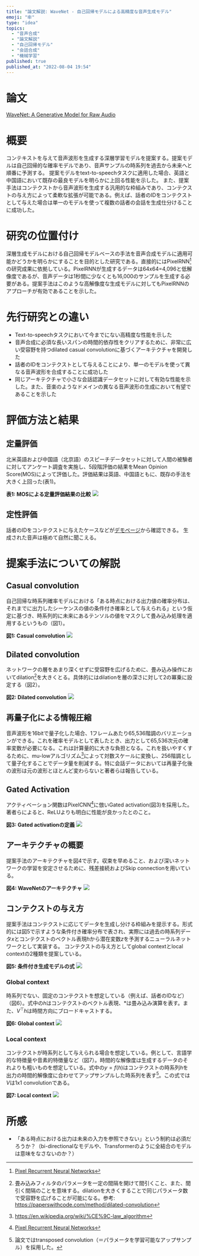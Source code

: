```yaml
---
title: "論文解説: WaveNet - 自己回帰モデルによる高精度な音声生成モデル"
emoji: "🕸"
type: "idea"
topics:
  - "音声合成"
  - "論文解説"
  - "自己回帰モデル"
  - "会話合成"
  - "機械学習"
published: true
published_at: "2022-08-04 19:54"
---
```


# 論文

[WaveNet: A Generative Model for Raw Audio](https://arxiv.org/abs/1609.03499)

# 概要

コンテキストを与えて音声波形を生成する深層学習モデルを提案する。提案モデルは自己回帰的な確率モデルであり、音声サンプルの時系列を過去から未来へと順番に予測する。
提案モデルをtext-to-speechタスクに適用した場合、英語と中国語において既存の最良モデルを明らかに上回る性能を示した。
また、提案手法はコンテクストから音声波形を生成する汎用的な枠組みであり、コンテクストの与え方によって柔軟な拡張が可能である。例えば、話者のIDをコンテクストとして与えた場合は単一のモデルを使って複数の話者の会話を生成仕分けることに成功した。

# 研究の位置付け

深層生成モデルにおける自己回帰モデルベースの手法を音声合成モデルに適用可能かどうかを明らかにすることを目的とした研究である。直接的にはPixelRNN[^4]の研究成果に依拠している。PixelRNNが生成するデータは64x64=4,096と低解像度であるが、音声データは1秒間に少なくとも16,000のサンプルを生成する必要がある。提案手法はこのような高解像度な生成モデルに対してもPixelRNNのアプローチが有効であることを示した。

[^4]: [Pixel Recurrent Neural Networks](https://arxiv.org/abs/1601.06759)

# 先行研究との違い

* Text-to-speechタスクにおいて今までにない高精度な性能を示した
* 音声合成に必須な長いスパンの時間的依存性をクリアするために、非常に広い受容野を持つdilated casual convolutionに基づくアーキテクチャを開発した
* 話者のIDをコンテクストとして与えることにより、単一のモデルを使って異なる音声波形を合成することに成功した
* 同じアーキテクチャで小さな会話認識データセットに対して有効な性能を示した。また、音楽のようなドメインの異なる音声波形の生成において有望であることを示した

# 評価方法と結果

## 定量評価

北米英語および中国語（北京語）のスピーチデータセットに対して人間の被験者に対してアンケート調査を実施し、5段階評価の結果をMean Opinion Score(MOS)によって評価した。評価結果は英語、中国語ともに、既存の手法を大きく上回った(表1)。

**表1: MOSによる定量評価結果の比較**
![](https://storage.googleapis.com/zenn-user-upload/51e99c0f36d8-20220804.png)

## 定性評価

話者のIDをコンテクストに与えたケースなどが[デモページ]から確認できる。
生成された音声は極めて自然に聞こえる。

[デモページ]: https://www.deepmind.com/blog/wavenet-a-generative-model-for-raw-audio

# 提案手法についての解説

## Casual convolution

自己回帰な時系列確率モデルにおける「ある時点における出力値の確率分布は、それまでに出力したシーケンスの値の条件付き確率として与えられる」という仮定に基づき、時系列的に未来にあるテンソルの値をマスクして畳み込み処理を適用するというもの（図1）。

**図1: Casual convolution**
![](https://storage.googleapis.com/zenn-user-upload/44262da54bfa-20220804.png)

## Dilated convolution

ネットワークの層をあまり深くせずに受容野を広げるために、畳み込み操作においてdilation[^1]を大きくとる。具体的にはdilationを層の深さに対して2の冪乗に設定する（図2）。

[^1]: 畳み込みフィルタのパラメータを一定の間隔を開けて間引くこと、また、間引く間隔のことを意味する。dilationを大きくすることで同じパラメータ数で受容野を広げることが可能になる。参考: https://paperswithcode.com/method/dilated-convolution

**図2: Dilated convolution**
![](https://storage.googleapis.com/zenn-user-upload/d30785693173-20220804.png)

## 再量子化による情報圧縮

音声波形を16bitで量子化した場合、1フレームあたり65,536階調のバリエーションができる。これを確率モデルとして表したとき、出力として65,536次元の確率変数が必要になる。これは計算量的に大きな負担となる。これを扱いやすくするために、mu-lowアルゴリズム[^2]によって対数スケールに変換し、256階調として量子化することでデータ量を削減する。特に会話データにおいては再量子化後の波形は元の波形とほとんど変わらないと著者らは報告している。

[^2]: https://en.wikipedia.org/wiki/%CE%9C-law_algorithm

## Gated Activation

アクティベーション関数はPixelCNN[^4]に倣いGated activation(図3)を採用した。著者らによると、ReLUよりも明白に性能が良かったとのこと。

[^4]: [Conditional Image Generation with PixelCNN Decoders](https://arxiv.org/abs/1606.05328)。[要約記事](https://zenn.dev/bilzard/articles/conditional-pixelcnn)も参照。

**図3: Gated activationの定義**
![](https://storage.googleapis.com/zenn-user-upload/04f606a25bd2-20220804.png)

## アーキテクチャの概要

提案手法のアーキテクチャを図4で示す。収束を早めること、および深いネットワークの学習を安定させるために、残差接続およびSkip connectionを用いている。

**図4: WaveNetのアーキテクチャ**
![](https://storage.googleapis.com/zenn-user-upload/0f3fb523df66-20220804.png)

## コンテクストの与え方

提案手法はコンテクストに応じてデータを生成し分ける枠組みを提示する。形式的には図5で示すような条件付き確率分布で表され、実際には過去の時系列データ$x$とコンテクストのベクトル表現$h$から潜在変数$z$を予測するニューラルネットワークとして実装する。
コンテクストの与え方としてglobal contextとlocal contextの2種類を提案している。

**図5: 条件付き生成モデルの式**
![](https://storage.googleapis.com/zenn-user-upload/e2ebc3d179f1-20220804.png)

### Global context

時系列でない、固定のコンテクストを想定している（例えば、話者のIDなど）（図6）。式中の$h$はコンテクストのベクトル表現、$*$は畳み込み演算を表す。また、$V^\top h$は時間方向にブロードキャストする。

**図6: Global context**
![](https://storage.googleapis.com/zenn-user-upload/52f42cddfc21-20220804.png)

### Local context

コンテクストが時系列として与えられる場合を想定している。例として、言語学的な特徴量や音素的特徴量など（図7）。時間的な解像度は生成するデータのそれよりも粗いものを想定している。式中の$y=f(h)$はコンテクストの時系列$h$を出力の時間的解像度に合わせてアップサンプルした時系列を表す[^3]。この式では$V$は1x1 convolutionである。

[^3]: 論文ではtransposed convolution（＝パラメータを学習可能なアップサンプル）を採用した。

**図7: Local context**
![](https://storage.googleapis.com/zenn-user-upload/2613add115ce-20220804.png)

# 所感

* 「ある時点における出力は未来の入力を参照できない」という制約は必須だろうか？（bi-directionalなモデルや、Transformerのように全結合のモデルは意味をなさないのか？）
